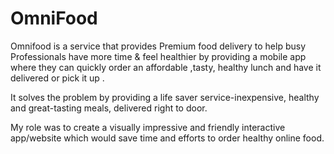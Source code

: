 # OmniFood
Omnifood is a service that provides Premium food delivery to help busy Professionals have more time & feel healthier by providing a mobile app where they can quickly order an affordable ,tasty, healthy lunch and have it delivered or pick it up .

It solves the problem by providing a life saver service-inexpensive, healthy and great-tasting meals, delivered right to door.

My role was to create a visually impressive and friendly interactive app/website which would save time and efforts to order healthy  online food.
